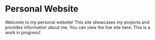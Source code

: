 # Personal Website

Welcome to my personal website! This site showcases my projects and provides information about me. You can view the live site here.
This is a work in progress!
